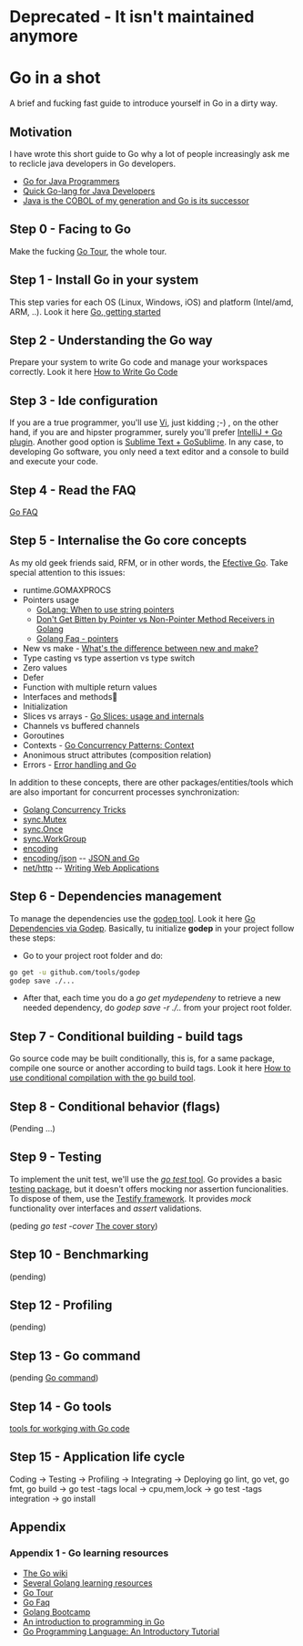 # Deprecated - It isn't maintained anymore

# Go in a shot
A brief and fucking fast guide to introduce yourself in Go in a dirty way.

## Motivation
I have wrote this short guide to Go why a lot of people increasingly ask me to reclicle java developers in Go developers.

* [Go for Java Programmers](https://talks.golang.org/2015/go-for-java-programmers.slide#1)
* [Quick Go-lang for Java Developers](http://blog.christianposta.com/programming/quick-go-lang-for-java-developers/)
* [Java is the COBOL of my generation and Go is its successor](https://influxdb.com/blog/2014/04/30/java-is-the-cobol-of-my-generation-and-go-is-its-successor.html)

## Step 0 - Facing to Go
Make the fucking [Go Tour](https://tour.golang.org/welcome), the whole tour.

## Step 1 - Install Go in your system
This step varies for each OS (Linux, Windows, iOS) and platform (Intel/amd, ARM, ..). Look it here [Go, getting started](https://golang.org/doc/install)

## Step 2 - Understanding the Go way
Prepare your system to write Go code and manage your workspaces correctly. Look it here [How to Write Go Code](https://golang.org/doc/code.html)

## Step 3 - Ide configuration
If you are a true programmer, you'll use [Vi](https://blog.gopheracademy.com/vimgo-development-environment/), just kidding ;-) , on the other hand, if you are and hipster programmer, surely you'll prefer [IntelliJ + Go plugin](http://networkstatic.net/installing-golang-ide-support-intellij/). Another good option is [Sublime Text + GoSublime](http://www.wolfe.id.au/2015/03/05/using-sublime-text-for-go-development). In any case, to developing Go software, you only need a text editor and a console to build and execute your code.

## Step 4 - Read the FAQ
[Go FAQ](https://golang.org/doc/faq)

## Step 5 - Internalise the Go core concepts
As my old geek friends said, RFM, or in other words, the [Efective Go](https://golang.org/doc/effective_go.html ). Take special attention to this issues:

  * runtime.GOMAXPROCS
  * Pointers usage 
    * [GoLang: When to use string pointers](https://dhdersch.github.io/golang/2016/01/23/golang-when-to-use-string-pointers.html)
    * [Don't Get Bitten by Pointer vs Non-Pointer Method Receivers in Golang](http://nathanleclaire.com/blog/2014/08/09/dont-get-bitten-by-pointer-vs-non-pointer-method-receivers-in-golang/)
    * [Golang Faq - pointers](https://golang.org/doc/faq#Pointers)
  * New vs make - [What's the difference between new and make?](https://golang.org/doc/faq#new_and_make)
  * Type casting vs type assertion vs type switch
  * Zero values
  * Defer
  * Function with multiple return values
  * Interfaces and methods
  * Initialization
  * Slices vs arrays - [Go Slices: usage and internals](http://blog.golang.org/go-slices-usage-and-internals)
  * Channels vs buffered channels
  * Goroutines
  * Contexts - [Go Concurrency Patterns: Context](https://blog.golang.org/context)
  * Anonimous struct attributes (composition relation)
  * Errors - [Error handling and Go](https://blog.golang.org/error-handling-and-go)
  
In addition to these concepts, there are other packages/entities/tools which are also important for concurrent processes synchronization:
  * [Golang Concurrency Tricks](http://udhos.github.io/golang-concurrency-tricks/)
  * [sync.Mutex](https://golang.org/pkg/sync/)
  * [sync.Once](https://golang.org/pkg/sync/)
  * [sync.WorkGroup](https://golang.org/pkg/sync/)
  * [encoding](https://golang.org/pkg/encoding/)
  * [encoding/json](https://golang.org/pkg/encoding/json/) -- [JSON and Go](http://blog.golang.org/json-and-go)
  * [net/http](https://golang.org/pkg/net/http/) -- [Writing Web Applications](https://golang.org/doc/articles/wiki)
  
## Step 6 - Dependencies management
To manage the dependencies use the [godep tool](https://github.com/tools/godep). Look it here [Go Dependencies via Godep](https://devcenter.heroku.com/articles/go-dependencies-via-godep). Basically, tu initialize **godep** in your project follow these steps:

* Go to your project root folder and do:
```sh
go get -u github.com/tools/godep
godep save ./...
```
* After that, each time you do a *go get mydependeny* to retrieve a new needed dependency, do *godep save -r ./..* from your project root folder.

## Step 7 - Conditional building - build tags
Go source code may be built conditionally, this is, for a same package, compile one source or another according to build tags. Look it here [How to use conditional compilation with the go build tool](http://dave.cheney.net/2013/10/12/how-to-use-conditional-compilation-with-the-go-build-tool).

## Step 8 - Conditional behavior (flags)
(Pending ...)

## Step 9 - Testing
To implement the unit test, we'll use the [*go test* tool](https://golang.org/cmd/go/#hdr-Test_packages). Go provides a basic [testing package](https://golang.org/pkg/testing), but it doesn't offers mocking nor assertion funcionalities. To dispose of them, use the [Testify framework](https://github.com/stretchr/testify). It provides *mock* functionality over interfaces and *assert* validations. 

(peding *go test -cover* [The cover story](https://blog.golang.org/cover))

## Step 10 - Benchmarking
(pending)

## Step 12 - Profiling
(pending)

## Step 13 - Go command
(pending [Go command](https://golang.org/cmd/go/))

## Step 14 - Go tools
[tools for workging with Go code](https://speakerdeck.com/farslan/tools-for-working-with-go-code?utm_source=golangweekly&utm_medium=email)

## Step 15 - Application life cycle
Coding                                -> Testing              -> Profiling    ->  Integrating               -> Deploying
go lint, go vet, go fmt, go build     -> go test -tags local  -> cpu,mem,lock ->  go test -tags integration -> go install

## Appendix
### Appendix 1 - Go learning resources
* [The Go wiki](https://golang.org/doc/)
* [Several Golang learning resources](https://github.com/golang/go/wiki/Learn)
* [Go Tour](https://tour.golang.org/welcome/1)
* [Go Faq](https://golang.org/doc/faq)
* [Golang Bootcamp](http://www.golangbootcamp.com/book/frontmatter)
* [An introduction to programming in Go](https://www.golang-book.com/books/intro)
* [Go Programming Language: An Introductory Tutorial](http://www.toptal.com/go/go-programming-a-step-by-step-introductory-tutorial)

